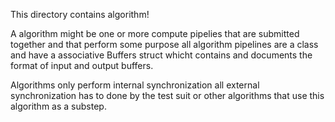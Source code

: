 This directory contains algorithm!

A algorithm might be one or more compute pipelies that are submitted together and
that perform some purpose all algorithm pipelines are a class and 
have a associative Buffers struct whicht contains and documents the format of input 
and output buffers. 

Algorithms only perform internal synchronization all external synchronization has to done by the test suit 
or other algorithms that use this algorithm as a substep.
